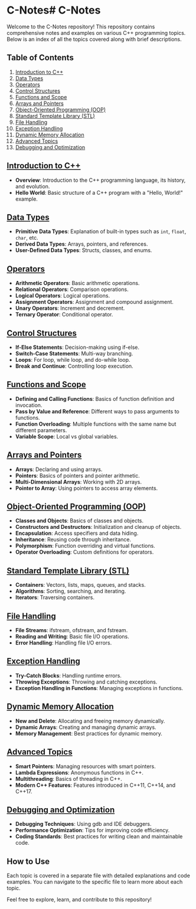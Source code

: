 # C-Notes# C-Notes

Welcome to the C-Notes repository! This repository contains comprehensive notes and examples on various C++ programming topics. Below is an index of all the topics covered along with brief descriptions.

## Table of Contents

1. [Introduction to C++](#introduction-to-c)
2. [Data Types](#data-types)
3. [Operators](#operators)
4. [Control Structures](#control-structures)
5. [Functions and Scope](#functions-and-scope)
6. [Arrays and Pointers](#arrays-and-pointers)
7. [Object-Oriented Programming (OOP)](#object-oriented-programming-oop)
8. [Standard Template Library (STL)](#standard-template-library-stl)
9. [File Handling](#file-handling)
10. [Exception Handling](#exception-handling)
11. [Dynamic Memory Allocation](#dynamic-memory-allocation)
12. [Advanced Topics](#advanced-topics)
13. [Debugging and Optimization](#debugging-and-optimization)

##  [Introduction to C++](#introduction-to-c)

- **Overview**: Introduction to the C++ programming language, its history, and evolution.
- **Hello World**: Basic structure of a C++ program with a "Hello, World!" example.

##  [Data Types](#data-types)

- **Primitive Data Types**: Explanation of built-in types such as `int`, `float`, `char`, etc.
- **Derived Data Types**: Arrays, pointers, and references.
- **User-Defined Data Types**: Structs, classes, and enums.

##  [Operators](#operators)

- **Arithmetic Operators**: Basic arithmetic operations.
- **Relational Operators**: Comparison operations.
- **Logical Operators**: Logical operations.
- **Assignment Operators**: Assignment and compound assignment.
- **Unary Operators**: Increment and decrement.
- **Ternary Operator**: Conditional operator.

## [Control Structures](#control-structures)

- **If-Else Statements**: Decision-making using if-else.
- **Switch-Case Statements**: Multi-way branching.
- **Loops**: For loop, while loop, and do-while loop.
- **Break and Continue**: Controlling loop execution.

## [Functions and Scope](#functions-and-scope)

- **Defining and Calling Functions**: Basics of function definition and invocation.
- **Pass by Value and Reference**: Different ways to pass arguments to functions.
- **Function Overloading**: Multiple functions with the same name but different parameters.
- **Variable Scope**: Local vs global variables.

##  [Arrays and Pointers](#arrays-and-pointers)

- **Arrays**: Declaring and using arrays.
- **Pointers**: Basics of pointers and pointer arithmetic.
- **Multi-Dimensional Arrays**: Working with 2D arrays.
- **Pointer to Array**: Using pointers to access array elements.

##  [Object-Oriented Programming (OOP)](#object-oriented-programming-oop)

- **Classes and Objects**: Basics of classes and objects.
- **Constructors and Destructors**: Initialization and cleanup of objects.
- **Encapsulation**: Access specifiers and data hiding.
- **Inheritance**: Reusing code through inheritance.
- **Polymorphism**: Function overriding and virtual functions.
- **Operator Overloading**: Custom definitions for operators.

## [Standard Template Library (STL)](#standard-template-library-stl)

- **Containers**: Vectors, lists, maps, queues, and stacks.
- **Algorithms**: Sorting, searching, and iterating.
- **Iterators**: Traversing containers.

## [File Handling](#file-handling)

- **File Streams**: ifstream, ofstream, and fstream.
- **Reading and Writing**: Basic file I/O operations.
- **Error Handling**: Handling file I/O errors.

## [Exception Handling](#exception-handling)

- **Try-Catch Blocks**: Handling runtime errors.
- **Throwing Exceptions**: Throwing and catching exceptions.
- **Exception Handling in Functions**: Managing exceptions in functions.

##  [Dynamic Memory Allocation](#dynamic-memory-allocation)

- **New and Delete**: Allocating and freeing memory dynamically.
- **Dynamic Arrays**: Creating and managing dynamic arrays.
- **Memory Management**: Best practices for dynamic memory.

## [Advanced Topics](#advanced-topics)

- **Smart Pointers**: Managing resources with smart pointers.
- **Lambda Expressions**: Anonymous functions in C++.
- **Multithreading**: Basics of threading in C++.
- **Modern C++ Features**: Features introduced in C++11, C++14, and C++17.

## [Debugging and Optimization](#debugging-and-optimization)

- **Debugging Techniques**: Using gdb and IDE debuggers.
- **Performance Optimization**: Tips for improving code efficiency.
- **Coding Standards**: Best practices for writing clean and maintainable code.

## How to Use

Each topic is covered in a separate file with detailed explanations and code examples. You can navigate to the specific file to learn more about each topic.

Feel free to explore, learn, and contribute to this repository!
